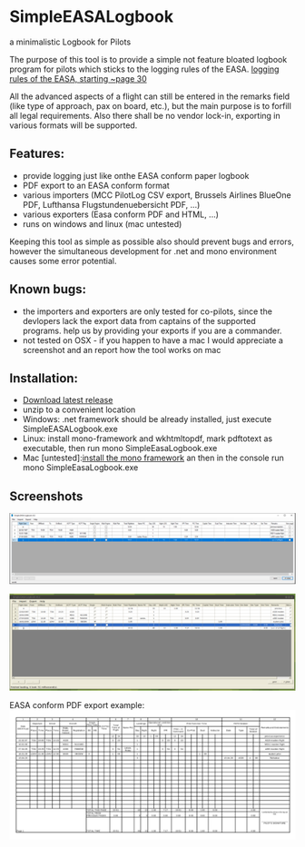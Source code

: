 # SimpleEASALogbook
a minimalistic Logbook for Pilots

The purpose of this tool is to provide a simple not feature bloated logbook program for pilots which sticks to the logging rules of the EASA.
[logging rules of the EASA, starting ~page 30](https://www.easa.europa.eu/sites/default/files/dfu/Part-FCL.pdf)

All the advanced aspects of a flight can still be entered in the remarks field (like type of approach, pax on board, etc.), but the main purpose is to forfill all legal requirements.
Also there shall be no vendor lock-in, exporting in various formats will be supported.

## Features:
* provide logging just like onthe EASA conform paper logbook
* PDF export to an EASA conform format
* various importers (MCC PilotLog CSV export, Brussels Airlines BlueOne PDF, Lufthansa Flugstundenuebersicht PDF, ...)
* various exporters (Easa conform PDF and HTML, ...)
* runs on windows and linux (mac untested)

Keeping this tool as simple as possible also should prevent bugs and errors, however the simultaneous development for .net and mono environment causes some error potential.

## Known bugs:
* the importers and exporters are only tested for co-pilots, since the devlopers lack the export data from captains of the supported programs. help us by providing your exports if you are a commander.
* not tested on OSX - if you happen to have a mac I would appreciate a screenshot and an report how the tool works on mac


## Installation:
* [Download latest release](https://github.com/ni720/SimpleEASALogbook/releases/download/0.2/SimpleEASALogbook_v0.2.zip)
* unzip to a convenient location
* Windows: .net framework should be already installed, just execute SimpleEASALogbook.exe
* Linux: install mono-framework and wkhtmltopdf, mark pdftotext as executable, then run mono SimpleEasaLogbook.exe
* Mac [untested]:[install the mono framework](https://www.mono-project.com/docs/about-mono/supported-platforms/macos/) an then in the console run mono SimpleEasaLogbook.exe


## Screenshots

![running under windows](win.png "running under windows")

![running under linux](linux.png "running under linux")

EASA conform PDF export example:
![pdf export](win_pdf_export.png "pdf export")
